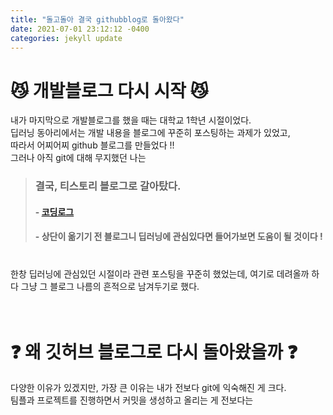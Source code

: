 ```yaml
---
title: "돌고돌아 결국 githubblog로 돌아왔다"
date: 2021-07-01 23:12:12 -0400
categories: jekyll update
---
```


# 😼 개발블로그 다시 시작 😼

내가 마지막으로 개발블로그를 했을 때는 대학교 1학년 시절이었다.<br>
딥러닝 동아리에서는 개발 내용을 블로그에 꾸준히 포스팅하는 과제가 있었고,<br>
따라서 어찌어찌 github 블로그를 만들었다 !!<br>
그러나 아직 git에 대해 무지했던 나는 <br>

> ### 
> ### 
> ### **결국, 티스토리 블로그로 갈아탔다.**
> #### - [코딩로그](https://jumpjump3030.tistory.com/)
> #### - 상단이 옮기기 전 블로그니 딥러닝에 관심있다면 들어가보면 도움이 될 것이다 !
> ###

<br>한창 딥러닝에 관심있던 시절이라 관련 포스팅을 꾸준히 했었는데, 여기로 데려올까 하다 그냥 그 블로그 나름의 흔적으로 남겨두기로 했다.<br><br><br>

# ❓ 왜 깃허브 블로그로 다시 돌아왔을까 ❓

다양한 이유가 있겠지만, 가장 큰 이유는 내가 전보다 git에 익숙해진 게 크다. <br>
팀플과 프로젝트를 진행하면서 커밋을 생성하고 올리는 게 전보다는 